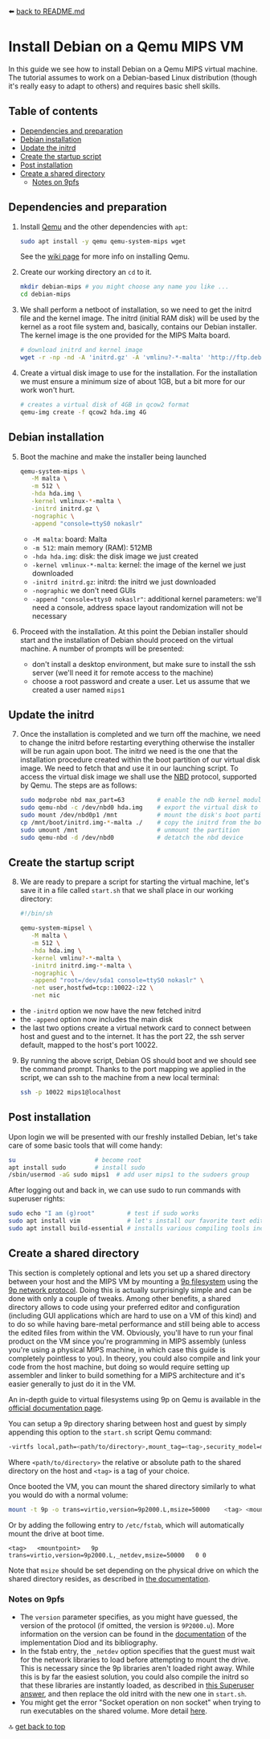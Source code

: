 :arrow_left: [back to README.md](../README.md)


# Install Debian on a Qemu MIPS VM
In this guide we see how to install Debian on a Qemu MIPS virtual machine. The tutorial assumes to work on a Debian-based Linux distribution (though it's really easy to adapt to others) and requires basic shell skills.

## Table of contents
- [Dependencies and preparation](#Dependencies-and-preparation)
- [Debian installation](#Debian-installation)
- [Update the initrd](#Update-the-initrd)
- [Create the startup script](#Create-the-startup-script)
- [Post installation](#Post-installation)
- [Create a shared directory](#Create-a-shared-directory)
	- [Notes on 9pfs](#Notes-on-9pfs)


## Dependencies and preparation
1. Install [Qemu](https://www.qemu.org/) and the other dependencies with `apt`:
   ```sh
   sudo apt install -y qemu qemu-system-mips wget
   ```
   See the [wiki page](https://en.wikibooks.org/wiki/QEMU/Installing_QEMU) for more info on installing Qemu.

2. Create our working directory an `cd` to it.
   ```sh
   mkdir debian-mips # you might choose any name you like ...
   cd debian-mips
   ```

3. We shall perform a netboot of installation, so we need to get the initrd file and the kernel image. The initrd (initial RAM disk) will be used by the kernel as a root file system and, basically, contains our Debian installer. The kernel image is the one provided for the MIPS Malta board.
   ```sh
   # download initrd and kernel image
   wget -r -np -nd -A 'initrd.gz' -A 'vmlinu?-*-malta' 'http://ftp.debian.org/debian/dists/testing/main/installer-mipsel/current/images/malta/netboot/'
   ```

4. Create a virtual disk image to use for the installation. For the installation we must ensure a minimum size of about 1GB, but a bit more for our work won't hurt.
   ```sh
   # creates a virtual disk of 4GB in qcow2 format
   qemu-img create -f qcow2 hda.img 4G
   ```

## Debian installation
5. Boot the machine and make the installer being launched
   ```sh
   qemu-system-mips \
      -M malta \
      -m 512 \
      -hda hda.img \
      -kernel vmlinux-*-malta \
      -initrd initrd.gz \
      -nographic \
      -append "console=ttyS0 nokaslr"
   ```
   - `-M malta`: board: Malta
   - `-m 512`: main memory (RAM): 512MB
   - `-hda hda.img`: disk: the disk image we just created
   - `-kernel vmlinux-*-malta`: kernel: the image of the kernel we just downloaded
   - `-initrd initrd.gz`: initrd: the initrd we just downloaded
   - `-nographic` we don't need GUIs
   - `-append "console=ttys0 nokaslr"`: additional kernel parameters: we'll need a console, address space layout randomization will not be necessary

6. Proceed with the installation. At this point the Debian installer should start and the installation of Debian should proceed on the virtual machine. A number of prompts will be presented:
   - don't install a desktop environment, but make sure to install the ssh server (we'll need it for remote access to the machine)
   - choose a root password and create a user. Let us assume that we created a user named `mips1`

## Update the initrd
7. Once the installation is completed and we turn off the machine, we need to change the initrd before restarting everything otherwise the installer will be run again upon boot. The initrd we need is the one that the installation procedure created within the boot partition of our virtual disk image. We need to fetch that and use it in our launching script. To access the virtual disk image we shall use the [NBD](https://en.wikipedia.org/wiki/Network_block_device) protocol, supported by Qemu. The steps are as follows:
   ```sh
   sudo modprobe nbd max_part=63         # enable the ndb kernel module on the host, set max partitions number to 63
   sudo qemu-nbd -c /dev/nbd0 hda.img    # export the virtual disk to a nbd device in our local file system
   sudo mount /dev/nbd0p1 /mnt           # mount the disk's boot partition under /mnt so we can access it
   cp /mnt/boot/initrd.img-*-malta ./    # copy the initrd from the boot partition into the working directory
   sudo umount /mnt                      # unmount the partition
   sudo qemu-nbd -d /dev/nbd0            # detatch the nbd device
   ```

## Create the startup script
8. We are ready to prepare a script for starting the virtual machine, let's save it in a file called `start.sh` that we shall place in our working directory:
   ```sh
   #!/bin/sh

   qemu-system-mipsel \
      -M malta \
      -m 512 \
      -hda hda.img \
      -kernel vmlinu?-*-malta \
      -initrd initrd.img-*-malta \
      -nographic \
      -append "root=/dev/sda1 console=ttyS0 nokaslr" \
      -net user,hostfwd=tcp::10022-:22 \
      -net nic
   ```
- the `-initrd` option we now have the new fetched initrd
- the `-append` option now includes the main disk
- the last two options create a virtual network card to connect between host and guest and to the internet. It has the port 22, the ssh server default, mapped to the host's port 10022.

9. By running the above script, Debian OS should boot and we should see the command prompt. Thanks to the port mapping we applied in the script, we can ssh to the machine from a new local terminal:
   ```bash
   ssh -p 10022 mips1@localhost
   ```


## Post installation
Upon login we will be presented with our freshly installed Debian, let's take care of some basic tools that will come handy:

```sh
su                      # become root
apt install sudo        # install sudo
/sbin/usermod -aG sudo mips1  # add user mips1 to the sudoers group
```

After logging out and back in, we can use sudo to run commands with superuser rights:
```sh
sudo echo "I am (g)root"         # test if sudo works
sudo apt install vim             # let's install our favorite text editor
sudo apt install build-essential # installs various compiling tools including gcc
```

## Create a shared directory
This section is completely optional and lets you set up a shared directory between your host and the MIPS VM by mounting a [9p filesystem](http://9p.cat-v.org/) using the [9p network protocol](https://en.wikipedia.org/wiki/Plan_9_from_Bell_Labs#9P_protocol). Doing this is actually surprisingly simple and can be done with only a couple of tweaks. Among other benefits, a shared directory allows to code using your preferred editor and configuration (including GUI applications which are hard to use on a VM of this kind) and to do so while having bare-metal performance and still being able to access the edited files from within the VM. Obviously, you'll have to run your final product on the VM since you're programming in MIPS assembly (unless you're using a physical MIPS machine, in which case this guide is completely pointless to you). In theory, you could also compile and link your code from the host machine, but doing so would require setting up assembler and linker to build something for a MIPS architecture and it's easier generally to just do it in the VM.

An in-depth guide to virtual filesystems using 9p on Qemu is available in the [official documentation page](https://wiki.qemu.org/Documentation/9psetup).

You can setup a 9p directory sharing between host and guest by simply appending this option to the `start.sh` script Qemu command:
```sh
-virtfs local,path=<path/to/directory>,mount_tag=<tag>,security_model=mapped-xattr
```
Where `<path/to/directory>` the relative or absolute path to the shared directory on the host and `<tag>` is a tag of your choice.

Once booted the VM, you can mount the shared directory similarly to what you would do with a normal volume:
```sh
mount -t 9p -o trans=virtio,version=9p2000.L,msize=50000    <tag> <mountpoint>
```

Or by adding the following entry to `/etc/fstab`, which will automatically mount the drive at boot time.
```fstab
<tag>   <mountpoint>   9p   trans=virtio,version=9p2000.L,_netdev,msize=50000   0 0
```

Note that `msize` should be set depending on the physical drive on which the shared directory resides, as described in [the documentation](https://wiki.qemu.org/Documentation/9psetup#msize).


### Notes on 9pfs
- The `version` parameter specifies, as you might have guessed, the version of the protocol (if omitted, the version is `9P2000.u`). More information on the version can be found in the [documentation](https://github.com/chaos/diod/blob/master/protocol.md) of the implementation Diod and its bibliography.
- In the fstab entry, the `_netdev` option specifies that the guest must wait for the network libraries to load before attempting to mount the drive. This is necessary since the 9p libraries aren't loaded right away. While this is by far the easiest solution, you could also compile the initrd so that these libraries are instantly loaded, as described in [this Superuser answer](https://superuser.com/a/536352), and then replace the old initrd with the new one in `start.sh`.
- You might get the error "Socket operation on non socket" when trying to run executables on the shared volume. More detail [here](https://superuser.com/q/1664049/1025605).



:top: [get back to top](#Install-Debian-on-a-Qemu-MIPS-VM)
